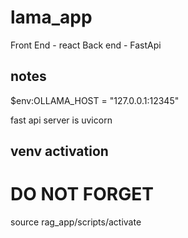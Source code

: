 # lama_app
Front End - react 
Back end - FastApi

## notes 

$env:OLLAMA_HOST = "127.0.0.1:12345"

fast api server is uvicorn
## venv activation 
# DO NOT FORGET 
source rag_app/scripts/activate